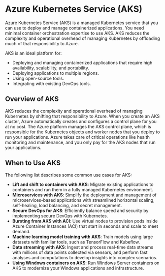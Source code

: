 # Azure Kubernetes Service (AKS)

Azure Kubernetes Service (AKS) is a managed Kubernetes service that you can use to deploy and manage containerized applications. You need minimal container orchestration expertise to use AKS. AKS reduces the complexity and operational overhead of managing Kubernetes by offloading much of that responsibility to Azure.

AKS is an ideal platform for:
- Deploying and managing containerized applications that require high availability, scalability, and portability.
- Deploying applications to multiple regions.
- Using open-source tools.
- Integrating with existing DevOps tools.

## Overview of AKS

AKS reduces the complexity and operational overhead of managing Kubernetes by shifting that responsibility to Azure. When you create an AKS cluster, Azure automatically creates and configures a control plane for you at no cost. The Azure platform manages the AKS control plane, which is responsible for the Kubernetes objects and worker nodes that you deploy to run your applications. Azure takes care of critical operations like health monitoring and maintenance, and you only pay for the AKS nodes that run your applications.

## When to Use AKS

The following list describes some common use cases for AKS:

- **Lift and shift to containers with AKS**: Migrate existing applications to containers and run them in a fully managed Kubernetes environment.
- **Microservices with AKS**: Simplify the deployment and management of microservices-based applications with streamlined horizontal scaling, self-healing, load balancing, and secret management.
- **Secure DevOps for AKS**: Efficiently balance speed and security by implementing secure DevOps with Kubernetes.
- **Bursting from AKS with ACI**: Use virtual nodes to provision pods inside Azure Container Instances (ACI) that start in seconds and scale to meet demand.
- **Machine learning model training with AKS**: Train models using large datasets with familiar tools, such as TensorFlow and Kubeflow.
- **Data streaming with AKS**: Ingest and process real-time data streams with millions of data points collected via sensors, and perform fast analyses and computations to develop insights into complex scenarios.
- **Using Windows containers on AKS**: Run Windows Server containers on AKS to modernize your Windows applications and infrastructure.

